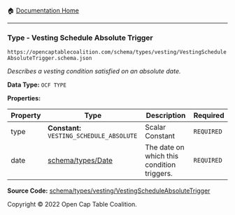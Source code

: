 :house: [Documentation Home](../../../../)

---

### Type - Vesting Schedule Absolute Trigger

`https://opencaptablecoalition.com/schema/types/vesting/VestingScheduleAbsoluteTrigger.schema.json`

_Describes a vesting condition satisfied on an absolute date._

**Data Type:** `OCF TYPE`

**Properties:**

| Property | Type                                               | Description                                | Required   |
| -------- | -------------------------------------------------- | ------------------------------------------ | ---------- |
| type     | **Constant:** `VESTING_SCHEDULE_ABSOLUTE`          | Scalar Constant                            | `REQUIRED` |
| date     | [schema/types/Date](../../../schema/types/Date.md) | The date on which this condition triggers. | `REQUIRED` |

**Source Code:** [schema/types/vesting/VestingScheduleAbsoluteTrigger](/../../../../../schema/types/vesting/VestingScheduleAbsoluteTrigger.schema.json)

Copyright © 2022 Open Cap Table Coalition.
